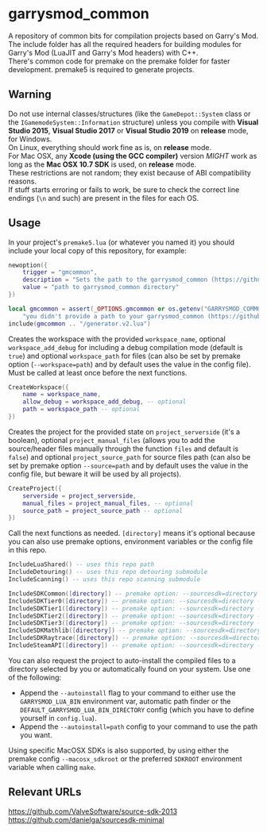 # garrysmod\_common

A repository of common bits for compilation projects based on Garry's Mod.  
The include folder has all the required headers for building modules for Garry's Mod (LuaJIT and Garry's Mod headers) with C++.  
There's common code for premake on the premake folder for faster development. premake5 is required to generate projects.

## Warning

Do not use internal classes/structures (like the `GameDepot::System` class or the `IGamemodeSystem::Information` structure) unless you compile with **Visual Studio 2015**, **Visual Studio 2017** or **Visual Studio 2019** on **release** mode, for Windows.  
On Linux, everything should work fine as is, on **release** mode.  
For Mac OSX, any **Xcode (using the GCC compiler)** version *MIGHT* work as long as the **Mac OSX 10.7 SDK** is used, on **release** mode.  
These restrictions are not random; they exist because of ABI compatibility reasons.  
If stuff starts erroring or fails to work, be sure to check the correct line endings (`\n` and such) are present in the files for each OS.

## Usage

In your project's `premake5.lua` (or whatever you named it) you should include your local copy of this repository, for example:

```lua
newoption({
    trigger = "gmcommon",
    description = "Sets the path to the garrysmod_common (https://github.com/danielga/garrysmod_common) directory",
    value = "path to garrysmod_common directory"
})

local gmcommon = assert(_OPTIONS.gmcommon or os.getenv("GARRYSMOD_COMMON"),
    "you didn't provide a path to your garrysmod_common (https://github.com/danielga/garrysmod_common) directory")
include(gmcommon .. "/generator.v2.lua")
```

Creates the workspace with the provided `workspace_name`, optional `workspace_add_debug` for including a debug compilation mode (default is `true`) and optional `workspace_path` for files (can also be set by premake option (`--workspace=path`) and by default uses the value in the config file). Must be called at least once before the next functions.

```lua
CreateWorkspace({
    name = workspace_name,
    allow_debug = workspace_add_debug, -- optional
    path = workspace_path -- optional
})
```

Creates the project for the provided state on `project_serverside` (it's a boolean), optional `project_manual_files` (allows you to add the source/header files manually through the function `files` and default is `false`) and optional `project_source_path` for source files path (can also be set by premake option `--source=path` and by default uses the value in the config file, but beware it will be used by all projects).

```lua
CreateProject({
    serverside = project_serverside,
    manual_files = project_manual_files, -- optional
    source_path = project_source_path -- optional
})
```

Call the next functions as needed. `[directory]` means it's optional because you can also use premake options, environment variables or the config file in this repo.  

```lua
IncludeLuaShared() -- uses this repo path
IncludeDetouring() -- uses this repo detouring submodule
IncludeScanning() -- uses this repo scanning submodule

IncludeSDKCommon([directory]) -- premake option: --sourcesdk=directory - env var: SOURCE_SDK
IncludeSDKTier0([directory]) -- premake option: --sourcesdk=directory - env var: SOURCE_SDK
IncludeSDKTier1([directory]) -- premake option: --sourcesdk=directory - env var: SOURCE_SDK
IncludeSDKTier2([directory]) -- premake option: --sourcesdk=directory - env var: SOURCE_SDK
IncludeSDKTier3([directory]) -- premake option: --sourcesdk=directory - env var: SOURCE_SDK
IncludeSDKMathlib([directory]) -- premake option: --sourcesdk=directory - env var: SOURCE_SDK
IncludeSDKRaytrace([directory]) -- premake option: --sourcesdk=directory - env var: SOURCE_SDK
IncludeSteamAPI([directory]) -- premake option: --sourcesdk=directory - env var: SOURCE_SDK
```

You can also request the project to auto-install the compiled files to a directory selected by you or automatically found on your system. Use one of the following:

* Append the `--autoinstall` flag to your command to either use the `GARRYSMOD_LUA_BIN` environment var, automatic path finder or the `DEFAULT_GARRYSMOD_LUA_BIN_DIRECTORY` config (which you have to define yourself in `config.lua`).
* Append the `--autoinstall=path` config to your command to use the path you want.

Using specific MacOSX SDKs is also supported, by using either the premake config `--macosx_sdkroot` or the preferred `SDKROOT` environment variable when calling `make`.

## Relevant URLs

<https://github.com/ValveSoftware/source-sdk-2013>  
<https://github.com/danielga/sourcesdk-minimal>
